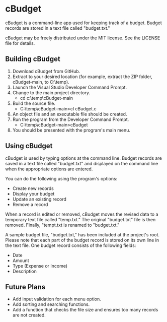 # cBudget  

cBudget is a command-line app used for keeping track of a budget. Budget records are stored in a text file called "budget.txt."

cBudget may be freely distributed under the MIT license. See the LICENSE file for details.

## Building cBudget  

1. Download cBudget from GitHub.
2. Extract to your desired location (for example, extract the ZIP folder, cBudget-main, to C:\temp\).
3. Launch the Visual Studio Developer Command Prompt.
4. Change to the main project directory.
   - cd c:\temp\cBudget-main
5. Build the source file.
   - C:\temp\cBudget-main>cl cBudget.c
6. An object file and an executable file should be created.
7. Run the program from the Developer Command Prompt.
   - C:\temp\cBudget-main>cBudget
8. You should be presented with the program's main menu.

## Using cBudget  

cBudget is used by typing options at the command line. Budget records are saved in a text file called "budget.txt" and displayed on the command line when the appropriate options are entered.

You can do the following using the program's options:
- Create new records
- Display your budget
- Update an existing record
- Remove a record

When a record is edited or removed, cBudget moves the revised data to a temporary text file called "temp.txt." The original "budget.txt" file is then removed. Finally, "tempt.txt is renamed to "budget.txt."

A sample budget file, "budget.txt," has been included at the project's root. Please note that each part of the budget record is stored on its own line in the text file. One budget record consists of the following fields:
- Date
- Amount
- Type (Expense or Income)
- Description

## Future Plans  

- Add input validation for each menu option.
- Add sorting and searching functions.
- Add a function that checks the file size and ensures too many records are not created.
